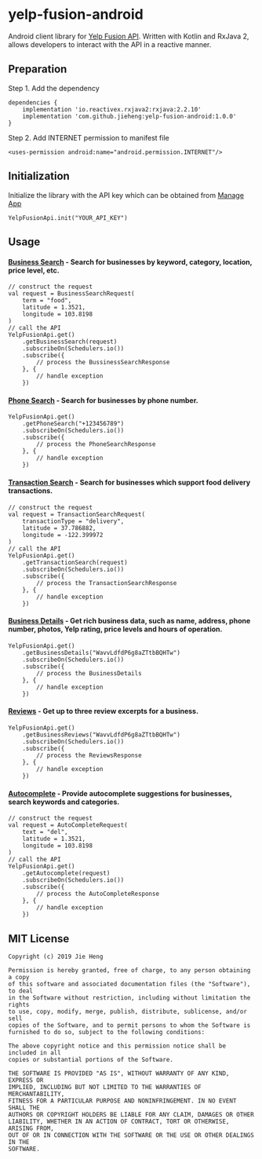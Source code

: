 # yelp-fusion-android
Android client library for [Yelp Fusion API](https://www.yelp.com/developers/documentation/v3/get_started). Written with Kotlin and RxJava 2, allows developers to interact with the API in a reactive manner.

## Preparation
Step 1. Add the dependency
```
dependencies {
    implementation 'io.reactivex.rxjava2:rxjava:2.2.10'
    implementation 'com.github.jieheng:yelp-fusion-android:1.0.0'
}
```
Step 2. Add INTERNET permission to manifest file
```
<uses-permission android:name="android.permission.INTERNET"/>
```
## Initialization
Initialize the library with the API key which can be obtained from [Manage App](https://www.yelp.com/developers/v3/manage_app)
```
YelpFusionApi.init("YOUR_API_KEY")
```

## Usage
#### [Business Search](https://www.yelp.com/developers/documentation/v3/business_search) - Search for businesses by keyword, category, location, price level, etc.
```
// construct the request
val request = BusinessSearchRequest(
    term = "food",
    latitude = 1.3521,
    longitude = 103.8198
)
// call the API
YelpFusionApi.get()
    .getBusinessSearch(request)
    .subscribeOn(Schedulers.io())
    .subscribe({
        // process the BussinessSearchResponse
    }, {
        // handle exception
    })
```

#### [Phone Search](https://www.yelp.com/developers/documentation/v3/business_search_phone) - Search for businesses by phone number.
```
YelpFusionApi.get()
    .getPhoneSearch("+123456789")
    .subscribeOn(Schedulers.io())
    .subscribe({
        // process the PhoneSearchResponse
    }, {
        // handle exception
    })
```

#### [Transaction Search](https://www.yelp.com/developers/documentation/v3/transaction_search) - Search for businesses which support food delivery transactions.
```
// construct the request
val request = TransactionSearchRequest(
    transactionType = "delivery",
    latitude = 37.786882,
    longitude = -122.399972
)
// call the API
YelpFusionApi.get()
    .getTransactionSearch(request)
    .subscribeOn(Schedulers.io())
    .subscribe({
        // process the TransactionSearchResponse
    }, {
        // handle exception
    })
```

#### [Business Details](https://www.yelp.com/developers/documentation/v3/business) - Get rich business data, such as name, address, phone number, photos, Yelp rating, price levels and hours of operation.
```
YelpFusionApi.get()
    .getBusinessDetails("WavvLdfdP6g8aZTtbBQHTw")
    .subscribeOn(Schedulers.io())
    .subscribe({
        // process the BusinessDetails
    }, {
        // handle exception
    })
```

#### [Reviews](https://www.yelp.com/developers/documentation/v3/business_reviews) - Get up to three review excerpts for a business.
```
YelpFusionApi.get()
    .getBusinessReviews("WavvLdfdP6g8aZTtbBQHTw")
    .subscribeOn(Schedulers.io())
    .subscribe({
        // process the ReviewsResponse
    }, {
        // handle exception
    })
```

#### [Autocomplete](https://www.yelp.com/developers/documentation/v3/autocomplete) - Provide autocomplete suggestions for businesses, search keywords and categories.
```
// construct the request
val request = AutoCompleteRequest(
    text = "del",
    latitude = 1.3521,
    longitude = 103.8198
)
// call the API
YelpFusionApi.get()
    .getAutocomplete(request)
    .subscribeOn(Schedulers.io())
    .subscribe({
        // process the AutoCompleteResponse
    }, {
        // handle exception
    })
```
## MIT License
```
Copyright (c) 2019 Jie Heng

Permission is hereby granted, free of charge, to any person obtaining a copy
of this software and associated documentation files (the "Software"), to deal
in the Software without restriction, including without limitation the rights
to use, copy, modify, merge, publish, distribute, sublicense, and/or sell
copies of the Software, and to permit persons to whom the Software is
furnished to do so, subject to the following conditions:

The above copyright notice and this permission notice shall be included in all
copies or substantial portions of the Software.

THE SOFTWARE IS PROVIDED "AS IS", WITHOUT WARRANTY OF ANY KIND, EXPRESS OR
IMPLIED, INCLUDING BUT NOT LIMITED TO THE WARRANTIES OF MERCHANTABILITY,
FITNESS FOR A PARTICULAR PURPOSE AND NONINFRINGEMENT. IN NO EVENT SHALL THE
AUTHORS OR COPYRIGHT HOLDERS BE LIABLE FOR ANY CLAIM, DAMAGES OR OTHER
LIABILITY, WHETHER IN AN ACTION OF CONTRACT, TORT OR OTHERWISE, ARISING FROM,
OUT OF OR IN CONNECTION WITH THE SOFTWARE OR THE USE OR OTHER DEALINGS IN THE
SOFTWARE.
```
